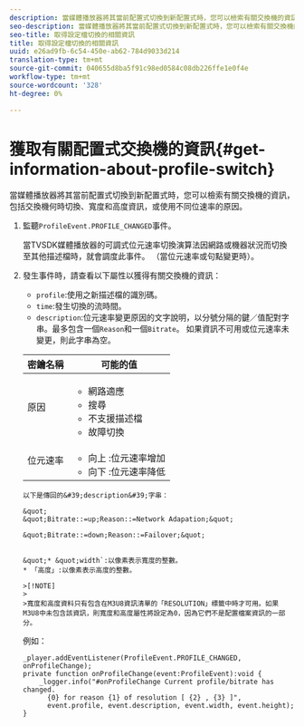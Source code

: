 ```yaml
---
description: 當媒體播放器將其當前配置式切換到新配置式時，您可以檢索有關交換機的資訊，包括交換機何時切換、寬度和高度資訊，或使用不同位速率的原因。
seo-description: 當媒體播放器將其當前配置式切換到新配置式時，您可以檢索有關交換機的資訊，包括交換機何時切換、寬度和高度資訊，或使用不同位速率的原因。
seo-title: 取得設定檔切換的相關資訊
title: 取得設定檔切換的相關資訊
uuid: e26ad9fb-6c54-450e-ab62-784d9033d214
translation-type: tm+mt
source-git-commit: 040655d8ba5f91c98ed0584c08db226ffe1e0f4e
workflow-type: tm+mt
source-wordcount: '328'
ht-degree: 0%

---
```



# 獲取有關配置式交換機的資訊{#get-information-about-profile-switch}

當媒體播放器將其當前配置式切換到新配置式時，您可以檢索有關交換機的資訊，包括交換機何時切換、寬度和高度資訊，或使用不同位速率的原因。

1. 監聽`ProfileEvent.PROFILE_CHANGED`事件。

   當TVSDK媒體播放器的可調式位元速率切換演算法因網路或機器狀況而切換至其他描述檔時，就會調度此事件。 （當位元速率或句點變更時）。
1. 發生事件時，請查看以下屬性以獲得有關交換機的資訊：

   * `profile`:使用之新描述檔的識別碼。
   * `time`:發生切換的流時間。
   * `description`:位元速率變更原因的文字說明，以分號分隔的鍵／值配對字串。最多包含一個`Reason`和一個`Bitrate`。 如果資訊不可用或位元速率未變更，則此字串為空。

   <table id="table_E400FD9C57FF40CBAC14AF6847CD8301"> 
    <thead> 
      <tr> 
      <th colname="col1" class="entry"> 密鑰名稱 </th> 
      <th colname="col2" class="entry"> 可能的值 </th> 
      </tr> 
    </thead>
    <tbody> 
      <tr> 
      <td colname="col1"> <span class="codeph"> 原因  </span> </td> 
      <td colname="col2"> 
       <ul id="ul_37DDE3F297634ED6B47DF5D73F969369"> 
       <li id="li_E374B029E1AF40689D70A9D30E057C5B">網路適應 </li> 
       <li id="li_753862EEF1C9474EA8E20C89F5EF5D8D">搜尋 </li> 
       <li id="li_EC14923F92CF4D11A47928A8D2DE6D8B">不支援描述檔 </li> 
       <li id="li_695AB4A89C9D4833AF6D8B6424FC912B">故障切換 </li> 
       </ul> </td> 
      </tr> 
      <tr> 
      <td colname="col1"> <span class="codeph"> 位元速率  </span> </td> 
      <td colname="col2"> 
       <ul id="ul_1B49BD90A91147359712E1AFD8877E23"> 
       <li id="li_1C8E593C65D34742B14A8D0EAD43E0A9"> <span class="codeph"> 向上 </span>:位元速率增加 </li> 
       <li id="li_B1A00E3985A849B6855E15CF70D79BB8"> <span class="codeph"> 向下 </span>:位元速率降低 </li> 
       </ul> </td> 
      </tr> 
    </tbody>
</table>

    以下是傳回的&#39;description&#39;字串：
    
    &quot;
    &quot;Bitrate::=up;Reason::=Network Adapation;&quot;
    
    &quot;Bitrate::=down;Reason::=Failover;&quot;
    
    
    &quot;* &quot;width`:以像素表示寬度的整數。
    * 「高度」:以像素表示高度的整數。
    
    >[!NOTE]
    >
    >寬度和高度資料只有包含在M3U8資訊清單的「RESOLUTION」標籤中時才可用。如果M3U8中未包含該資訊，則寬度和高度屬性將設定為0，因為它們不是配置檔案資訊的一部分。

<!--<a id="example_A713D420AE2E4E3CB7B78C6BC732BE90"></a>-->

例如：

```
_player.addEventListener(ProfileEvent.PROFILE_CHANGED, onProfileChange); 
private function onProfileChange(event:ProfileEvent):void { 
    _logger.info("#onProfileChange Current profile/bitrate has changed.  
      {0} for reason {1} of resolution [ {2} , {3} ]",  
      event.profile, event.description, event.width, event.height); 
}
```
